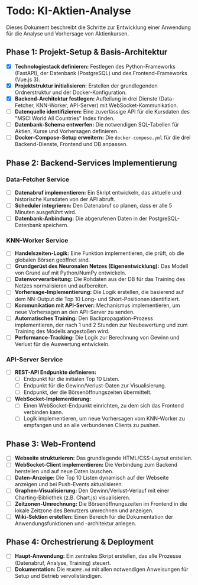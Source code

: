 # Todo: KI-Aktien-Analyse

Dieses Dokument beschreibt die Schritte zur Entwicklung einer Anwendung für die Analyse und Vorhersage von Aktienkursen.

## Phase 1: Projekt-Setup & Basis-Architektur
- [x] **Technologiestack definieren:** Festlegen des Python-Frameworks (FastAPI), der Datenbank (PostgreSQL) und des Frontend-Frameworks (Vue.js 3).
- [x] **Projektstruktur initialisieren:** Erstellen der grundlegenden Ordnerstruktur und der Docker-Konfiguration.
- [x] **Backend-Architektur festlegen:** Aufteilung in drei Dienste (Data-Fetcher, KNN-Worker, API-Server) mit WebSocket-Kommunikation.
- [ ] **Datenquelle identifizieren:** Eine zuverlässige API für die Kursdaten des "MSCI World All Countries" Index finden.
- [ ] **Datenbank-Schema entwerfen:** Die notwendigen SQL-Tabellen für Aktien, Kurse und Vorhersagen definieren.
- [ ] **Docker-Compose-Setup erweitern:** Die `docker-compose.yml` für die drei Backend-Dienste, Frontend und DB anpassen.

## Phase 2: Backend-Services Implementierung

### Data-Fetcher Service
- [ ] **Datenabruf implementieren:** Ein Skript entwickeln, das aktuelle und historische Kursdaten von der API abruft.
- [ ] **Scheduler integrieren:** Den Datenabruf so planen, dass er alle 5 Minuten ausgeführt wird.
- [ ] **Datenbank-Anbindung:** Die abgerufenen Daten in der PostgreSQL-Datenbank speichern.

### KNN-Worker Service
- [ ] **Handelszeiten-Logik:** Eine Funktion implementieren, die prüft, ob die globalen Börsen geöffnet sind.
- [ ] **Grundgerüst des Neuronalen Netzes (Eigenentwicklung):** Das Modell von Grund auf mit Python/NumPy entwickeln.
- [ ] **Datenvorverarbeitung:** Die Rohdaten aus der DB für das Training des Netzes normalisieren und aufbereiten.
- [ ] **Vorhersage-Implementierung:** Die Logik erstellen, die basierend auf dem NN-Output die Top 10 Long- und Short-Positionen identifiziert.
- [ ] **Kommunikation mit API-Server:** Mechanismus implementieren, um neue Vorhersagen an den API-Server zu senden.
- [ ] **Automatisches Training:** Den Backpropagation-Prozess implementieren, der nach 1 und 2 Stunden zur Neubewertung und zum Training des Modells angestoßen wird.
- [ ] **Performance-Tracking:** Die Logik zur Berechnung von Gewinn und Verlust für die Auswertung entwickeln.

### API-Server Service
- [ ] **REST-API Endpunkte definieren:**
    - [ ] Endpunkt für die initialen Top 10 Listen.
    - [ ] Endpunkt für die Gewinn/Verlust-Daten zur Visualisierung.
    - [ ] Endpunkt, der die Börsenöffnungszeiten übermittelt.
- [ ] **WebSocket-Implementierung:**
    - [ ] Einen WebSocket-Endpunkt einrichten, zu dem sich das Frontend verbinden kann.
    - [ ] Logik implementieren, um neue Vorhersagen vom KNN-Worker zu empfangen und an alle verbundenen Clients zu pushen.

## Phase 3: Web-Frontend
- [ ] **Webseite strukturieren:** Das grundlegende HTML/CSS-Layout erstellen.
- [ ] **WebSocket-Client implementieren:** Die Verbindung zum Backend herstellen und auf neue Daten lauschen.
- [ ] **Daten-Anzeige:** Die Top 10 Listen dynamisch auf der Webseite anzeigen und bei Push-Events aktualisieren.
- [ ] **Graphen-Visualisierung:** Den Gewinn/Verlust-Verlauf mit einer Charting-Bibliothek (z.B. Chart.js) visualisieren.
- [ ] **Zeitzonen-Umrechnung:** Die Börsenöffnungszeiten im Frontend in die lokale Zeitzone des Benutzers umrechnen und anzeigen.
- [ ] **Wiki-Sektion erstellen:** Einen Bereich für die Dokumentation der Anwendungsfunktionen und -architektur anlegen.

## Phase 4: Orchestrierung & Deployment
- [ ] **Haupt-Anwendung:** Ein zentrales Skript erstellen, das alle Prozesse (Datenabruf, Analyse, Training) steuert.
- [ ] **Dokumentation:** Die `README.md` mit allen notwendigen Anweisungen für Setup und Betrieb vervollständigen.